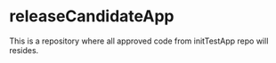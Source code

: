 # releaseCandidateApp
This is a repository where all approved code from initTestApp repo will resides.
